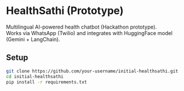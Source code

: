 # HealthSathi (Prototype)

Multilingual AI-powered health chatbot (Hackathon prototype).  
Works via WhatsApp (Twilio) and integrates with HuggingFace model (Gemini + LangChain).

## Setup
```bash
git clone https://github.com/your-username/initial-healthsathi.git
cd initial-healthsathi
pip install -r requirements.txt
